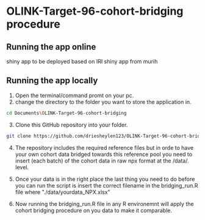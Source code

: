 # OLINK-Target-96-cohort-bridging procedure


## Running the app online
shiny app to be deployed based on IRI shiny app from murih
## Running the app locally

1. Open the terminal/command promt on your pc.
2. change the directory to the folder you want to store the application in.
```bash
cd Documents\OLINK-Target-96-cohort-bridging
```
3. Clone this GitHub repository into your folder.
```bash
git clone https://github.com/driesheylen123/OLINK-Target-96-cohort-bridging.git
```
4. The repository includes the required reference files but in orde to have your own cohort data bridged towards this reference pool you need to insert (each batch) of the cohort data in raw npx format at the /data/. level.
   

5. Once your data is in the right place the last thing you need to do before you can run the script is insert the correct filename in the bridging_run.R file where "./data/yourdata_NPX.xlsx"




6. Now running the bridging_run.R file in any R environemnt will apply the cohort bridging procedure on you data to make it comparable.

